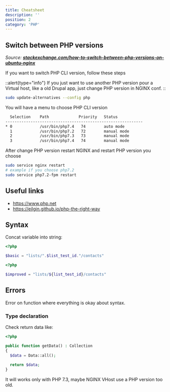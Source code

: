 ```yaml
---
title: Cheatsheet
description: ''
position: 2
category: 'PHP'
---
```


## Switch between PHP versions

*Source: [**stackexchange.com/how-to-switch-between-php-versions-on-ubuntu-nginx**](https://magento.stackexchange.com/questions/272815/how-to-switch-between-php-versions-on-ubuntu-nginx)*

If you want to switch PHP CLI version, follow these steps

::alert{type="info"}
If you just want to use another PHP version pour a Virtual host, like a old Drupal app, just change PHP version in NGINX conf.
::

```bash
sudo update-alternatives --config php
```

You will have a menu to choose PHP CLI version

```bash
  Selection    Path             Priority   Status
------------------------------------------------------------
* 0            /usr/bin/php7.4   74        auto mode
  1            /usr/bin/php7.2   72        manual mode
  2            /usr/bin/php7.3   73        manual mode
  3            /usr/bin/php7.4   74        manual mode
```

After change PHP version restart NGINX and restart PHP version you choose

```bash
sudo service nginx restart
# example if you choose php7.2
sudo service php7.2-fpm restart
```

## Useful links

- <https://www.php.net>
- <https://eilgin.github.io/php-the-right-way>

## Syntax

Concat variable into string:

```php
<?php

$basic = "lists/".$list_test_id."/contacts"
```

```php
<?php

$improved = "lists/${list_test_id}/contacts"
```

## Errors

Error on function where everything is okay about syntax.

### Type declaration

Check return data like:

```php
<?php

public function getData() : Collection
{
  $data = Data::all();
  
  return $data;
}
```

It will works only with PHP 7.3, maybe NGINX VHost use a PHP version too old.
